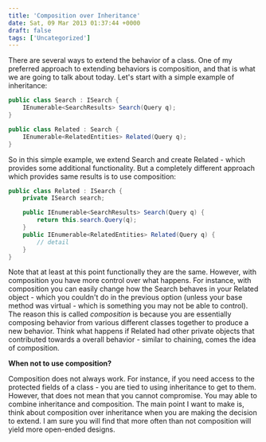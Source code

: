 ```yaml
---
title: 'Composition over Inheritance'
date: Sat, 09 Mar 2013 01:37:44 +0000
draft: false
tags: ['Uncategorized']
---
```


There are several ways to extend the behavior of a class. One of my preferred approach to extending behaviors is composition, and that is what we are going to talk about today. Let's start with a simple example of inheritance:

```csharp
public class Search : ISearch { 
	IEnumerable<SearchResults> Search(Query q);
}

public class Related : Search {
	IEnumerable<RelatedEntities> Related(Query q);
} 
```

So in this simple example, we extend Search and create Related - which provides some additional functionality. But a completely different approach which provides same results is to use composition:

```csharp
public class Related : ISearch {
	private ISearch search;

	public IEnumerable<SearchResults> Search(Query q) {
		return this.search.Query(q);
	}
	public IEnumerable<RelatedEntities> Related(Query q) {
		// detail
	}
} 
```

Note that at least at this point functionally they are the same. However, with composition you have more control over what happens. For instance, with composition you can easily change how the Search behaves in your Related object - which you couldn't do in the previous option (unless your base method was virtual - which is something you may not be able to control). The reason this is called _composition_ is because you are essentially composing behavior from various different classes together to produce a new behavior. Think what happens if Related had other private objects that contributed towards a overall behavior - similar to chaining, comes the idea of composition. 

**When not to use composition?** 

Composition does not always work. For instance, if you need access to the protected fields of a class - you are tied to using inheritance to get to them. However, that does not mean that you cannot compromise. You may able to combine inheritance and composition. The main point I want to make is, think about composition over inheritance when you are making the decision to extend. I am sure you will find that more often than not composition will yield more open-ended designs.